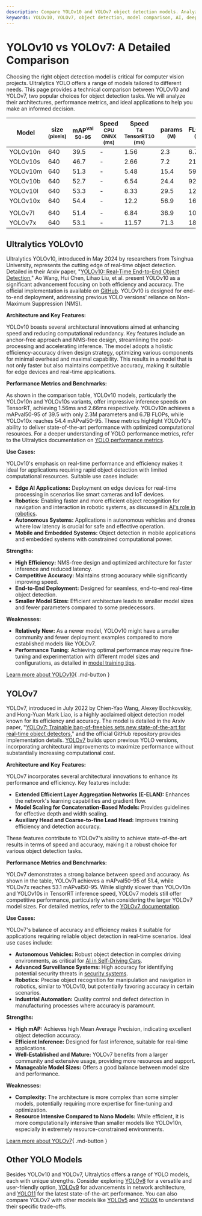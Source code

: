 ```yaml
---
description: Compare YOLOv10 and YOLOv7 object detection models. Analyze performance, architecture, and use cases to choose the best fit for your AI project.
keywords: YOLOv10, YOLOv7, object detection, model comparison, AI, deep learning, computer vision, performance metrics, architecture, edge AI, robotics, autonomous systems
---
```


# YOLOv10 vs YOLOv7: A Detailed Comparison

Choosing the right object detection model is critical for computer vision projects. Ultralytics YOLO offers a range of models tailored to different needs. This page provides a technical comparison between YOLOv10 and YOLOv7, two popular choices for object detection tasks. We will analyze their architectures, performance metrics, and ideal applications to help you make an informed decision.

<script async src="https://cdn.jsdelivr.net/npm/chart.js@3.9.1/dist/chart.min.js"></script>
<script defer src="../../javascript/benchmark.js"></script>

<canvas id="modelComparisonChart" width="1024" height="400" active-models='["YOLOv10", "YOLOv7"]'></canvas>

| Model    | size<br><sup>(pixels) | mAP<sup>val<br>50-95 | Speed<br><sup>CPU ONNX<br>(ms) | Speed<br><sup>T4 TensorRT10<br>(ms) | params<br><sup>(M) | FLOPs<br><sup>(B) |
| -------- | --------------------- | -------------------- | ------------------------------ | ----------------------------------- | ------------------ | ----------------- |
| YOLOv10n | 640                   | 39.5                 | -                              | 1.56                                | 2.3                | 6.7               |
| YOLOv10s | 640                   | 46.7                 | -                              | 2.66                                | 7.2                | 21.6              |
| YOLOv10m | 640                   | 51.3                 | -                              | 5.48                                | 15.4               | 59.1              |
| YOLOv10b | 640                   | 52.7                 | -                              | 6.54                                | 24.4               | 92.0              |
| YOLOv10l | 640                   | 53.3                 | -                              | 8.33                                | 29.5               | 120.3             |
| YOLOv10x | 640                   | 54.4                 | -                              | 12.2                                | 56.9               | 160.4             |
|          |                       |                      |                                |                                     |                    |                   |
| YOLOv7l  | 640                   | 51.4                 | -                              | 6.84                                | 36.9               | 104.7             |
| YOLOv7x  | 640                   | 53.1                 | -                              | 11.57                               | 71.3               | 189.9             |

## Ultralytics YOLOv10

Ultralytics YOLOv10, introduced in May 2024 by researchers from Tsinghua University, represents the cutting edge of real-time object detection. Detailed in their Arxiv paper, "[YOLOv10: Real-Time End-to-End Object Detection](https://arxiv.org/abs/2405.14458)," Ao Wang, Hui Chen, Lihao Liu, et al. present YOLOv10 as a significant advancement focusing on both efficiency and accuracy. The official implementation is available on [GitHub](https://github.com/THU-MIG/yolov10). YOLOv10 is designed for end-to-end deployment, addressing previous YOLO versions' reliance on Non-Maximum Suppression (NMS).

**Architecture and Key Features:**

YOLOv10 boasts several architectural innovations aimed at enhancing speed and reducing computational redundancy. Key features include an anchor-free approach and NMS-free design, streamlining the post-processing and accelerating inference. The model adopts a holistic efficiency-accuracy driven design strategy, optimizing various components for minimal overhead and maximal capability. This results in a model that is not only faster but also maintains competitive accuracy, making it suitable for edge devices and real-time applications.

**Performance Metrics and Benchmarks:**

As shown in the comparison table, YOLOv10 models, particularly the YOLOv10n and YOLOv10s variants, offer impressive inference speeds on TensorRT, achieving 1.56ms and 2.66ms respectively. YOLOv10n achieves a mAPval50-95 of 39.5 with only 2.3M parameters and 6.7B FLOPs, while YOLOv10x reaches 54.4 mAPval50-95. These metrics highlight YOLOv10's ability to deliver state-of-the-art performance with optimized computational resources. For a deeper understanding of YOLO performance metrics, refer to the Ultralytics documentation on [YOLO performance metrics](https://docs.ultralytics.com/guides/yolo-performance-metrics/).

**Use Cases:**

YOLOv10's emphasis on real-time performance and efficiency makes it ideal for applications requiring rapid object detection with limited computational resources. Suitable use cases include:

- **Edge AI Applications:** Deployment on edge devices for real-time processing in scenarios like smart cameras and IoT devices.
- **Robotics:** Enabling faster and more efficient object recognition for navigation and interaction in robotic systems, as discussed in [AI's role in robotics](https://www.ultralytics.com/blog/from-algorithms-to-automation-ais-role-in-robotics).
- **Autonomous Systems:** Applications in autonomous vehicles and drones where low latency is crucial for safe and effective operation.
- **Mobile and Embedded Systems:** Object detection in mobile applications and embedded systems with constrained computational power.

**Strengths:**

- **High Efficiency:** NMS-free design and optimized architecture for faster inference and reduced latency.
- **Competitive Accuracy:** Maintains strong accuracy while significantly improving speed.
- **End-to-End Deployment:** Designed for seamless, end-to-end real-time object detection.
- **Smaller Model Sizes:** Efficient architecture leads to smaller model sizes and fewer parameters compared to some predecessors.

**Weaknesses:**

- **Relatively New:** As a newer model, YOLOv10 might have a smaller community and fewer deployment examples compared to more established models like YOLOv7.
- **Performance Tuning:** Achieving optimal performance may require fine-tuning and experimentation with different model sizes and configurations, as detailed in [model training tips](https://docs.ultralytics.com/guides/model-training-tips/).

[Learn more about YOLOv10](https://docs.ultralytics.com/models/yolov10/){ .md-button }

## YOLOv7

YOLOv7, introduced in July 2022 by Chien-Yao Wang, Alexey Bochkovskiy, and Hong-Yuan Mark Liao, is a highly acclaimed object detection model known for its efficiency and accuracy. The model is detailed in the Arxiv paper, "[YOLOv7: Trainable bag-of-freebies sets new state-of-the-art for real-time object detectors](https://arxiv.org/abs/2207.02696)," and the official GitHub repository provides implementation details. [YOLOv7](https://github.com/WongKinYiu/yolov7) builds upon previous YOLO versions, incorporating architectural improvements to maximize performance without substantially increasing computational cost.

**Architecture and Key Features:**

YOLOv7 incorporates several architectural innovations to enhance its performance and efficiency. Key features include:

- **Extended Efficient Layer Aggregation Networks (E-ELAN):** Enhances the network's learning capabilities and gradient flow.
- **Model Scaling for Concatenation-Based Models:** Provides guidelines for effective depth and width scaling.
- **Auxiliary Head and Coarse-to-fine Lead Head:** Improves training efficiency and detection accuracy.

These features contribute to YOLOv7's ability to achieve state-of-the-art results in terms of speed and accuracy, making it a robust choice for various object detection tasks.

**Performance Metrics and Benchmarks:**

YOLOv7 demonstrates a strong balance between speed and accuracy. As shown in the table, YOLOv7l achieves a mAPval50-95 of 51.4, while YOLOv7x reaches 53.1 mAPval50-95. While slightly slower than YOLOv10n and YOLOv10s in TensorRT inference speed, YOLOv7 models still offer competitive performance, particularly when considering the larger YOLOv7 model sizes. For detailed metrics, refer to the [YOLOv7 documentation](https://docs.ultralytics.com/models/yolov7/).

**Use Cases:**

YOLOv7's balance of accuracy and efficiency makes it suitable for applications requiring reliable object detection in real-time scenarios. Ideal use cases include:

- **Autonomous Vehicles:** Robust object detection in complex driving environments, as critical for [AI in Self-Driving Cars](https://www.ultralytics.com/solutions/ai-in-self-driving).
- **Advanced Surveillance Systems:** High accuracy for identifying potential security threats in [security systems](https://www.ultralytics.com/blog/computer-vision-for-theft-prevention-enhancing-security).
- **Robotics:** Precise object recognition for manipulation and navigation in robotics, similar to YOLOv10, but potentially favoring accuracy in certain scenarios.
- **Industrial Automation:** Quality control and defect detection in manufacturing processes where accuracy is paramount.

**Strengths:**

- **High mAP:** Achieves high Mean Average Precision, indicating excellent object detection accuracy.
- **Efficient Inference:** Designed for fast inference, suitable for real-time applications.
- **Well-Established and Mature:** YOLOv7 benefits from a larger community and extensive usage, providing more resources and support.
- **Manageable Model Sizes:** Offers a good balance between model size and performance.

**Weaknesses:**

- **Complexity:** The architecture is more complex than some simpler models, potentially requiring more expertise for fine-tuning and optimization.
- **Resource Intensive Compared to Nano Models:** While efficient, it is more computationally intensive than smaller models like YOLOv10n, especially in extremely resource-constrained environments.

[Learn more about YOLOv7](https://docs.ultralytics.com/models/yolov7/){ .md-button }

## Other YOLO Models

Besides YOLOv10 and YOLOv7, Ultralytics offers a range of YOLO models, each with unique strengths. Consider exploring [YOLOv8](https://docs.ultralytics.com/models/yolov8/) for a versatile and user-friendly option, [YOLOv9](https://docs.ultralytics.com/models/yolov9/) for advancements in network architecture, and [YOLO11](https://docs.ultralytics.com/models/yolo11/) for the latest state-of-the-art performance. You can also compare YOLOv7 with other models like [YOLOv5](https://docs.ultralytics.com/models/yolov5/) and [YOLOX](https://docs.ultralytics.com/compare/yolov7-vs-yolox/) to understand their specific trade-offs.